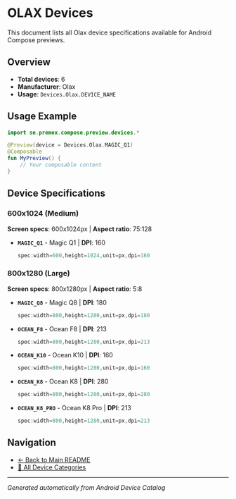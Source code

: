 # OLAX Devices

This document lists all Olax device specifications available for Android Compose previews.

## Overview

- **Total devices**: 6
- **Manufacturer**: Olax
- **Usage**: `Devices.Olax.DEVICE_NAME`

## Usage Example

```kotlin
import se.premex.compose.preview.devices.*

@Preview(device = Devices.Olax.MAGIC_Q1)
@Composable
fun MyPreview() {
    // Your composable content
}
```

## Device Specifications

### 600x1024 (Medium)

**Screen specs**: 600x1024px | **Aspect ratio**: 75:128

- **`MAGIC_Q1`** - Magic Q1 | **DPI**: 160
  ```kotlin
  spec:width=600,height=1024,unit=px,dpi=160
  ```

### 800x1280 (Large)

**Screen specs**: 800x1280px | **Aspect ratio**: 5:8

- **`MAGIC_Q8`** - Magic Q8 | **DPI**: 180
  ```kotlin
  spec:width=800,height=1280,unit=px,dpi=180
  ```

- **`OCEAN_F8`** - Ocean F8 | **DPI**: 213
  ```kotlin
  spec:width=800,height=1280,unit=px,dpi=213
  ```

- **`OCEAN_K10`** - Ocean K10 | **DPI**: 160
  ```kotlin
  spec:width=800,height=1280,unit=px,dpi=160
  ```

- **`OCEAN_K8`** - Ocean K8 | **DPI**: 280
  ```kotlin
  spec:width=800,height=1280,unit=px,dpi=280
  ```

- **`OCEAN_K8_PRO`** - Ocean K8 Pro | **DPI**: 213
  ```kotlin
  spec:width=800,height=1280,unit=px,dpi=213
  ```

## Navigation

- [← Back to Main README](../../README.md)
- [📱 All Device Categories](../README.md)

---
*Generated automatically from Android Device Catalog*
